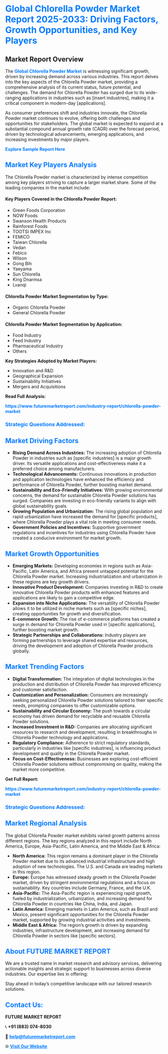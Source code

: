<h1 style="color: #007BFF;">Global Chlorella Powder Market Report 2025-2033: Driving Factors, Growth Opportunities, and Key Players</h1>

<section id="overview">
<h2>Market Report Overview</h2>
<p>The <a href="https://www.futuremarketreport.com/industry-report/chlorella-powder-market" style="color: #007BFF; text-decoration: none;"><strong>Global Chlorella Powder Market</strong></a> is witnessing significant growth, driven by increasing demand across various industries. This report delves into the key aspects of the Chlorella Powder market, providing a comprehensive analysis of its current status, future potential, and challenges. The demand for Chlorella Powder has surged due to its wide-ranging applications in industries such as [insert industries], making it a critical component in modern-day [applications].</p>
<p>As consumer preferences shift and industries innovate, the Chlorella Powder market continues to evolve, offering both challenges and opportunities for stakeholders. The global market is expected to expand at a substantial compound annual growth rate (CAGR) over the forecast period, driven by technological advancements, emerging applications, and increasing investments by major players.</p>
</section>

<section id="overview">
<p><a href="https://www.futuremarketreport.com/request-sample/reportId=91861" style="color: #007BFF; text-decoration: none;"><strong>Explore Sample Report Here</strong></a></p>
</section>

<section id="key-players">
<h2 style="color: #007BFF;">Market Key Players Analysis</h2>
<p>The Chlorella Powder market is characterized by intense competition among key players striving to capture a larger market share. Some of the leading companies in the market include:</p>
<h4>Key Players Covered in the Chlorella Powder Report:</h4>
<ul><li>Green Foods Corporation</li><li>NOW Foods</li><li>Swanson Health Products</li><li>Rainforest Foods</li><li>TOOTSI IMPEX Inc</li><li>FEMICO</li><li>Taiwan Chlorella</li><li>Vedan</li><li>Febico</li><li>Wilson</li><li>Gong Bih</li><li>Yaeyama</li><li>Sun Chlorella</li><li>King Dnarmsa</li><li>Lvanqi</li></ul>
<h4>Chlorella Powder Market Segmentation by Type:</h4>
<ul><li>Organic Chlorella Powder</li><li>General Chlorella Powder</li></ul>

<h4>Chlorella Powder Market Segmentation by Application:</h4>
<ul><li>Food Industry</li><li>Feed Industry</li><li>Pharmaceutical Industry</li><li>Others</li></ul>
<p><strong>Key Strategies Adopted by Market Players:</strong></p>
<ul>
<li>Innovation and R&D</li>
<li>Geographical Expansion</li>
<li>Sustainability Initiatives</li>
<li>Mergers and Acquisitions</li>
</ul>
</section>

<section>
<p><strong>Read Full Analysis: </strong></p><a href="https://www.futuremarketreport.com/industry-report/chlorella-powder-market" style="color: #007BFF; text-decoration: none;"><strong>https://www.futuremarketreport.com/industry-report/chlorella-powder-market</strong></a>
<h3 style="color: #007BFF;">Strategic Questions Addressed:</h3>
</section>

<section id="driving-factors">
<h2 style="color: #007BFF;">Market Driving Factors</h2>
<ul>
<li><strong>Rising Demand Across Industries:</strong> The increasing adoption of Chlorella Powder in industries such as [specific industries] is a major growth driver. Its versatile applications and cost-effectiveness make it a preferred choice among manufacturers.</li>
<li><strong>Technological Advancements:</strong> Continuous innovations in production and application technologies have enhanced the efficiency and performance of Chlorella Powder, further boosting market demand.</li>
<li><strong>Sustainability and Eco-Friendly Initiatives:</strong> With growing environmental concerns, the demand for sustainable Chlorella Powder solutions has surged. Companies are investing in eco-friendly variants to align with global sustainability goals.</li>
<li><strong>Growing Population and Urbanization:</strong> The rising global population and rapid urbanization have increased the demand for [specific products], where Chlorella Powder plays a vital role in meeting consumer needs.</li>
<li><strong>Government Policies and Incentives:</strong> Supportive government regulations and incentives for industries using Chlorella Powder have created a conducive environment for market growth.</li>
</ul>
</section>

<section id="growth-opportunities">
<h2 style="color: #007BFF;">Market Growth Opportunities</h2>
<ul>
<li><strong>Emerging Markets:</strong> Developing economies in regions such as Asia-Pacific, Latin America, and Africa present untapped potential for the Chlorella Powder market. Increasing industrialization and urbanization in these regions are key growth drivers.</li>
<li><strong>Innovative Product Development:</strong> Companies investing in R&D to create innovative Chlorella Powder products with enhanced features and applications are likely to gain a competitive edge.</li>
<li><strong>Expansion into Niche Applications:</strong> The versatility of Chlorella Powder allows it to be utilized in niche markets such as [specific niches], creating opportunities for growth and diversification.</li>
<li><strong>E-commerce Growth:</strong> The rise of e-commerce platforms has created a surge in demand for Chlorella Powder used in [specific applications], further boosting market growth.</li>
<li><strong>Strategic Partnerships and Collaborations:</strong> Industry players are forming partnerships to leverage shared expertise and resources, driving the development and adoption of Chlorella Powder products globally.</li>
</ul>
</section>

<section id="trending-factors">
<h2 style="color: #007BFF;">Market Trending Factors</h2>
<ul>
<li><strong>Digital Transformation:</strong> The integration of digital technologies in the production and distribution of Chlorella Powder has improved efficiency and customer satisfaction.</li>
<li><strong>Customization and Personalization:</strong> Consumers are increasingly seeking personalized Chlorella Powder solutions tailored to their specific needs, prompting companies to offer customizable options.</li>
<li><strong>Sustainability and Circular Economy:</strong> The push towards a circular economy has driven demand for recyclable and reusable Chlorella Powder solutions.</li>
<li><strong>Increased Investment in R&D:</strong> Companies are allocating significant resources to research and development, resulting in breakthroughs in Chlorella Powder technology and applications.</li>
<li><strong>Regulatory Compliance:</strong> Adherence to strict regulatory standards, particularly in industries like [specific industries], is influencing product development and quality in the Chlorella Powder market.</li>
<li><strong>Focus on Cost-Effectiveness:</strong> Businesses are exploring cost-efficient Chlorella Powder solutions without compromising on quality, making the market more competitive.</li>
</ul>
</section>

<section>
<p><strong>Get Full Report: </strong></p><a href="https://www.futuremarketreport.com/industry-report/chlorella-powder-market" style="color: #007BFF; text-decoration: none;"><strong>https://www.futuremarketreport.com/industry-report/chlorella-powder-market</strong></a>
<h3 style="color: #007BFF;">Strategic Questions Addressed:</h3>
</section>


<section id="regional-analysis">
<h2 style="color: #007BFF;">Market Regional Analysis</h2>
<p>The global Chlorella Powder market exhibits varied growth patterns across different regions. The key regions analyzed in this report include North America, Europe, Asia-Pacific, Latin America, and the Middle East & Africa:</p>
<ul>
<li><strong>North America:</strong> This region remains a dominant player in the Chlorella Powder market due to its advanced industrial infrastructure and high adoption of new technologies. The U.S. and Canada are leading markets in this region.</li>
<li><strong>Europe:</strong> Europe has witnessed steady growth in the Chlorella Powder market, driven by stringent environmental regulations and a focus on sustainability. Key countries include Germany, France, and the U.K.</li>
<li><strong>Asia-Pacific:</strong> The Asia-Pacific region is experiencing rapid growth, fueled by industrialization, urbanization, and increasing demand for Chlorella Powder in countries like China, India, and Japan.</li>
<li><strong>Latin America:</strong> Emerging markets in Latin America, such as Brazil and Mexico, present significant opportunities for the Chlorella Powder market, supported by growing industrial activities and investments.</li>
<li><strong>Middle East & Africa:</strong> The region’s growth is driven by expanding industries, infrastructure development, and increasing demand for Chlorella Powder in sectors like [specific sectors].</li>
</ul>
</section>

<footer>
<h2 style="color: #007BFF;">About FUTURE MARKET REPORT</h2>
<p>We are a trusted name in market research and advisory services, delivering actionable insights and strategic support to businesses across diverse industries. Our expertise lies in offering:</p>

<p>Stay ahead in today’s competitive landscape with our tailored research solutions.</p>

<h2 style="color: #007BFF;">Contact Us:</h2>
<p><strong>FUTURE MARKET REPORT</strong></p>
<p>📞 <strong>+91 (883) 074-8030</strong></p>
<p>📧 <strong><a href="mailto:help@futuremarketreport.com" style="color: #007BFF;">help@futuremarketreport.com</a></strong></p>
<p>🌐 <strong><a href="https://www.futuremarketreport.com/" style="color: #007BFF;">Visit Our Website</a></strong></p>
</footer>